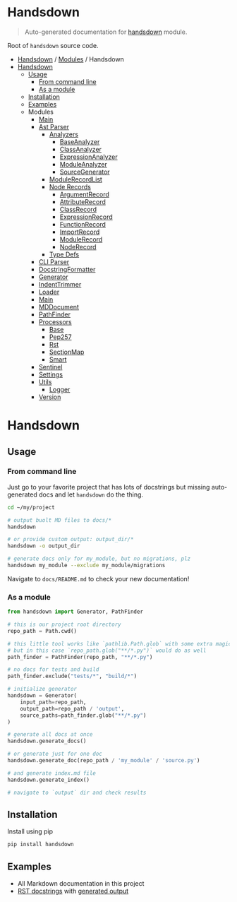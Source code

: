 # Handsdown

> Auto-generated documentation for [handsdown](https://github.com/vemel/handsdown/blob/master/handsdown/__init__.py) module.

Root of `handsdown` source code.

- [Handsdown](../README.md#-handsdown---python-documentation-generator) / [Modules](../MODULES.md#modules) / Handsdown
- [Handsdown](#handsdown)
  - [Usage](#usage)
    - [From command line](#from-command-line)
    - [As a module](#as-a-module)
  - [Installation](#installation)
  - [Examples](#examples)
  - Modules
    - [Main](magic_main.md#main)
    - [Ast Parser](ast_parser/index.md#ast-parser)
      - [Analyzers](ast_parser/analyzers/index.md#analyzers)
        - [BaseAnalyzer](ast_parser/analyzers/base_analyzer.md#baseanalyzer)
        - [ClassAnalyzer](ast_parser/analyzers/class_analyzer.md#classanalyzer)
        - [ExpressionAnalyzer](ast_parser/analyzers/expression_analyzer.md#expressionanalyzer)
        - [ModuleAnalyzer](ast_parser/analyzers/module_analyzer.md#moduleanalyzer)
        - [SourceGenerator](ast_parser/analyzers/source_generator.md#sourcegenerator)
      - [ModuleRecordList](ast_parser/module_record_list.md#modulerecordlist)
      - [Node Records](ast_parser/node_records/index.md#node-records)
        - [ArgumentRecord](ast_parser/node_records/argument_record.md#argumentrecord)
        - [AttributeRecord](ast_parser/node_records/attribute_record.md#attributerecord)
        - [ClassRecord](ast_parser/node_records/class_record.md#classrecord)
        - [ExpressionRecord](ast_parser/node_records/expression_record.md#expressionrecord)
        - [FunctionRecord](ast_parser/node_records/function_record.md#functionrecord)
        - [ImportRecord](ast_parser/node_records/import_record.md#importrecord)
        - [ModuleRecord](ast_parser/node_records/module_record.md#modulerecord)
        - [NodeRecord](ast_parser/node_records/node_record.md#noderecord)
      - [Type Defs](ast_parser/type_defs.md#type-defs)
    - [CLI Parser](cli_parser.md#cli-parser)
    - [DocstringFormatter](docstring_formatter.md#docstringformatter)
    - [Generator](generator.md#generator)
    - [IndentTrimmer](indent_trimmer.md#indenttrimmer)
    - [Loader](loader.md#loader)
    - [Main](main.md#main)
    - [MDDocument](md_document.md#mddocument)
    - [PathFinder](path_finder.md#pathfinder)
    - [Processors](processors/index.md#processors)
      - [Base](processors/base.md#base)
      - [Pep257](processors/pep257.md#pep257)
      - [Rst](processors/rst.md#rst)
      - [SectionMap](processors/section_map.md#sectionmap)
      - [Smart](processors/smart.md#smart)
    - [Sentinel](sentinel.md#sentinel)
    - [Settings](settings.md#settings)
    - [Utils](utils/index.md#utils)
      - [Logger](utils/logger.md#logger)
    - [Version](version.md#version)

# Handsdown

## Usage

### From command line

Just go to your favorite project that has lots of docstrings but missing
auto-generated docs and let `handsdown` do the thing.

```bash
cd ~/my/project

# output buolt MD files to docs/*
handsdown

# or provide custom output: output_dir/*
handsdown -o output_dir

# generate docs only for my_module, but no migrations, plz
handsdown my_module --exclude my_module/migrations
```

Navigate to `docs/README.md` to check your new documentation!

### As a module

```python
from handsdown import Generator, PathFinder

# this is our project root directory
repo_path = Path.cwd()

# this little tool works like `pathlib.Path.glob` with some extra magic
# but in this case `repo_path.glob("**/*.py")` would do as well
path_finder = PathFinder(repo_path, "**/*.py")

# no docs for tests and build
path_finder.exclude("tests/*", "build/*")

# initialize generator
handsdown = Generator(
    input_path=repo_path,
    output_path=repo_path / 'output',
    source_paths=path_finder.glob("**/*.py")
)

# generate all docs at once
handsdown.generate_docs()

# or generate just for one doc
handsdown.generate_doc(repo_path / 'my_module' / 'source.py')

# and generate index.md file
handsdown.generate_index()

# navigate to `output` dir and check results
```

## Installation

Install using pip

```bash
pip install handsdown
```

## Examples

- All Markdown documentation in this project
- [RST docstrings](../examples/rst_example.py) with [generated output](/docs/examples_rst_example.md#rstexample)
